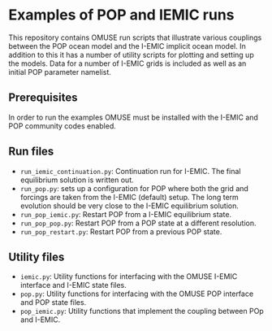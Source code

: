Examples of POP and IEMIC runs
==============================

This repository contains OMUSE run scripts that illustrate various 
couplings between the POP ocean model and the I-EMIC implicit ocean model.
In addition to this it has a number of utility scripts for plotting and 
setting up the models. Data for a number of I-EMIC grids is included as well
as an initial POP parameter namelist.

Prerequisites
-------------

In order to run the examples OMUSE must be installed with the I-EMIC and POP community codes enabled.

Run files
---------

  - `run_iemic_continuation.py`: Continuation run for I-EMIC. The
  final equilibrium solution is written out.
  - `run_pop.py`: sets up a configuration for POP where both the grid
  and forcings are taken from the I-EMIC (default) setup. The long
  term evolution should be very close to the I-EMIC equilibrium
  solution.
  - `run_pop_iemic.py`: Restart POP from a I-EMIC equilibrium state.
  - `run_pop_pop.py`: Restart POP from a POP state at a different
  resolution.
  - `run_pop_restart.py`: Restart POP from a previous POP state.

Utility files
-------------

  - `iemic.py`: Utility functions for interfacing with the OMUSE
    I-EMIC interface and I-EMIC state files.
  - `pop.py`: Utility functions for interfacing with the OMUSE POP
  interface and POP state files.
  - `pop_iemic.py`: Utility functions that implement the coupling
    between POp and I-EMIC.